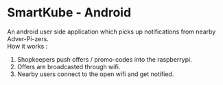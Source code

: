 # SmartKube - Android
An android user side application which picks up notifications from nearby Adver-Pi-zers. <br />
How it works : <br />
1. Shopkeepers push offers / promo-codes into the raspberrypi. <br />
2. Offers are broadcasted through wifi. <br />
3. Nearby users connect to the open wifi and get notified. <br />
